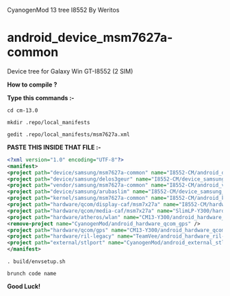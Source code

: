 CyanogenMod 13 tree I8552 By Weritos

android_device_msm7627a-common
======================

Device tree for Galaxy Win GT-I8552 (2 SIM)

<b>How to compile ?</b>

<b>Type this commands :- </b>

`cd cm-13.0`

`mkdir .repo/local_manifests`

`gedit .repo/local_manifests/msm7627a.xml `

<b>PASTE THIS INSIDE THAT FILE :- </b>


```xml
<?xml version="1.0" encoding="UTF-8"?>
<manifest>
<project path="device/samsung/msm7627a-common" name="I8552-CM/android_device_msm7627a-common" revision="cm-13.0" />
<project path="device/samsung/delos3geur" name="I8552-CM/device_samsung_delos3geur" revision="master" />
<project path="vendor/samsung/msm7627a-common" name="I8552-CM/android_vendor_msm7627a-common" revision="cm-13.0" />
<project path="device/samsung/arubaslim" name="I8552-CM/device_samsung_arubaslim" revision="master" />
<project path="kernel/samsung/msm7627a-common" name="I8552-CM/android_kernel_arubaslim" revision="mm6.0" />
<project path="hardware/qcom/display-caf/msm7x27a" name="I8552-CM/hardware_qcom_display-caf" revision="cm-14.0" />
<project path="hardware/qcom/media-caf/msm7x27a" name="SlimLP-Y300/hardware_qcom_media" revision="lp5.1" />
<project path="hardware/atheros/wlan" name="CM13-Y300/android_hardware_atheros_wlan" remote="github" revision="cm-13.0" />
<remove-project name="CyanogenMod/android_hardware_qcom_gps" />
<project path="hardware/qcom/gps" name="CM13-Y300/android_hardware_qcom_gps" revision="cm-13.0" />
<project path="hardware/ril-legacy" name="TeamVee/android_hardware_ril-legacy" revision="cm-13.0" />
<project path="external/stlport" name="CyanogenMod/android_external_stlport" revision="cm-13.0" />
</manifest>
```

`. build/envsetup.sh `

`brunch code name `

<b>Good Luck!</b>

